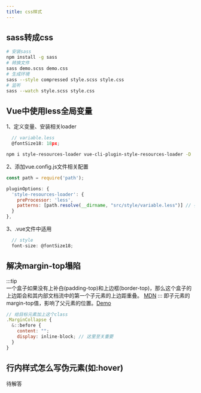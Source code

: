 ```yaml
---
title: css样式
---
```

## sass转成css
```bash
# 安装sass
npm install -g sass
# 转换文件
sass demo.scss demo.css
# 生成环境
sass --style compressed style.scss style.css
# 监听
sass --watch style.scss style.css
```

## Vue中使用less全局变量
1、定义变量、安装相关loader
```js
  // variable.less
  @fontSize18: 18px;
```
```bash
npm i style-resources-loader vue-cli-plugin-style-resources-loader -D
```
2、添加vue.config.js文件相关配置
```js
const path = require('path');

pluginOptions: {
  'style-resources-loader': {
    preProcessor: 'less',
    patterns: [path.resolve(__dirname, "src/style/variable.less")] // 引入全局样式变量
  }
},
```
3、.vue文件中适用
```js
  // style
  font-size: @fontSize18;
```

## 解决margin-top塌陷
:::tip   
一个盒子如果没有上补白(padding-top)和上边框(border-top)，那么这个盒子的上边距会和其内部文档流中的第一个子元素的上边距重叠。
[MDN](https://developer.mozilla.org/zh-CN/docs/Web/CSS/CSS_Box_Model/Mastering_margin_collapsing)
:::
即子元素的margin-top值，影响了父元素的位置。[Demo](https://wswplay.github.io/vdemo/#/css/margin)
```js
// 给目标元素加上这个class
.MarginCollapse {
  &::before {
    content: "";
    display: inline-block; // 这里至关重要
  }
}
```

## 行内样式怎么写伪元素(如:hover)
待解答